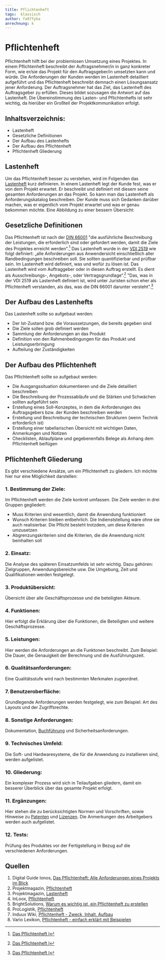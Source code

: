 ```yaml
---
title: Pflichtenheft
tags:  klassisch
author: fa97fyka
anrechnung: k 
---
```


# Pflichtenheft
Pflichtenheft hilft bei der problemlosen Umsetzung eines Projektes. In einem Pflichtenheft beschreibt der Auftragsnehmer/in in ganz konkreter Form, wie er/sie das Projekt für den Auftragsgeber/in umsetzten kann und würde. Die Anforderungen der Kunden werden im Lastenheft detailliert aufgeführt und das Pflichtenheft beschreibt demnach einen Lösungsansatz jener Anforderung. Der Auftragsnehmer hat das Ziel, das Lastenheft des Auftragsgeber zu erfüllen. Dieses bildet sozusagen die Antwort auf das Lastenheft.
Die Übereinstimmung des Lasten- und Pflichtenhefts ist sehr wichtig, da hierüber ein Großteil der Projektkommunikation erfolgt.

## Inhaltsverzeichnis:
   * Lastenheft
   * Gesetzliche Definitionen 
   * Der Aufbau des Lastenhefts
   * Der Aufbau des Pflichtenheft
   * Pflichtenheft Gliederung

## Lastenheft
Um das Pflichtenheft besser zu verstehen, wird im Folgenden das [Lastenheft](Lastenheft.md) kurz definieren.
In einem Lastenheft legt der Kunde fest, was er von dem Projekt erwartet. Er beschreibt und definiert mit diesem seine gesamten Anforderungen an das Projekt. So kann man das Lastenheft als Anforderungskatalog beschreiben. Der Kunde muss sich Gedanken darüber machen, was er eigentlich vom Projekt erwartet und was er genau bekommen möchte.
Eine Abbildung zu einer bessern Übersicht:

## Gesetzliche Definitionen
Das Pflichtenheft ist nach der [DIN 66001](DIN66001.md) "die ausführliche Beschreibung der Leistungen, die erforderlich sind oder gefordert werden, damit die Ziele des Projektes erreicht werden".[^1]
Das Lastenheft wurde in der [VDI 2519](VDI2519.md) wie folgt definiert: „alle Anforderungen aus Anwendersicht einschließlich aller Randbedingungen beschreiben soll. Sie sollten quantifizierbar und prüfbar sein. Im Lastenheft wird definiert, was und wofür zu lösen ist. Das Lastenheft wird vom Auftraggeber oder in diesen Auftrag erstellt. Es dient als Ausschreibungs-, Angebots-, oder Vertragsgrundlage“.[^1] "Das, was in der VDI 2519 als Lastenheft definiert ist, wird unter Juristen schon eher als Pflichtenheft verstanden, als das, was die DIN 66001 darunter versteht".[^1]

## Der Aufbau des Lastenhefts
Das Lastenheft sollte so aufgebaut werden:
* Der Ist-Zustand bzw. die Voraussetzungen, die bereits gegeben sind
* Die Ziele sollen grob definiert werden
* Sammlung der Anforderungen an das Produkt 
* Definition von den Rahmenbedingungen für das Produkt und Leistungserbringung
* Aufteilung der Zuständigkeiten

## Der Aufbau des Pflichtenheft
Das Pflichtenheft sollte so aufgebaut werden:
*	Die Ausgangssituation dokumentieren und die Ziele detailliert beschreiben
*	Die Beschreibung der Prozessabläufe und die Stärken und Schwächen sollten aufgeführt sein
*	Erstellung eines Soll-Konzeptes, in dem die Anforderungen des Auftragsgebers bzw. der Kunden beschreiben werden
*	Erstellung und Beschreibung der technischen Strukturen (wenn Technik erforderlich ist)
*	Erstellung einer tabellarischen Übersicht mit wichtigen Daten, Anmerkungen und Notizen
*	Checklisten, Ablaufplane und gegebenenfalls Belege als Anhang dem Pflichtenheft beifügen

## Pflichtenheft Gliederung
Es gibt verschiedene Ansätze, um ein Pflichtenheft zu gliedern. Ich möchte hier nur eine Möglichkeit darstellen:
### 1. Bestimmung der Ziele:
Im Pflichtenheft werden die Ziele konkret umfassen. Die Ziele werden in drei Gruppen gegliedert:
* Muss Kriterien sind wesentlich, damit die Anwendung funktioniert
* Wunsch Kriterien bleiben entbehrlich. Die Indienststellung wäre ohne sie auch realisierbar. Die Pflicht besteht trotzdem, um diese Kriterien umzusetzen
* Abgrenzungskriterien sind die Kriterien, die die Anwendung nicht beinhalten soll
### 2. Einsatz:
Die Analyse des späteren Einsatzumfelds ist sehr wichtig. Dazu gehören: Zielgruppen, Anwendungsbereiche usw. Die Umgebung, Zeit und Qualifikationen werden festgelegt.
### 3. Produktübersicht:
Übersicht über alle Geschäftsprozesse und die beteiligten Akteure.
### 4. Funktionen:
Hier erfolgt die Erklärung über die Funktionen, die Beteiligten und weitere Geschäftsprozesse.
### 5. Leistungen:
Hier werden die Anforderungen an die Funktonen beschreibt. Zum Beispiel: Die Dauer, die Genauigkeit der Berechnung und die Ausführungszeit.
### 6. Qualitätsanforderungen:
Eine Qualitätsstufe wird nach bestimmten Merkmalen zugeordnet.
### 7. Benutzeroberfläche:
Grundlegende Anforderungen werden festgelegt, wie zum Beispiel: Art des Layouts und der Zugriffsrechte.
### 8. Sonstige Anforderungen:
Dokumentation, [Buchführung](Buchführung.md) und Sicherheitsanforderungen.
### 9. Technisches Umfeld:
Die Soft- und Hardwaresysteme, die für die Anwendung zu installieren sind, werden aufgelistet.
### 10. Gliederung:
Ein komplexer Prozess wird sich in Teilaufgaben gliedern, damit ein besserer Überblick über das gesamte Projekt erfolgt.
### 11. Ergänzungen:
Hier stehen die zu berücksichtigten Normen und Vorschriften, sowie Hinweise zu [Patenten](Patenten.md) und [Lizenzen](Lizenzen.md). Die Anmerkungen des Arbeitgebers werden auch aufgelistet. 
### 12. Tests:
Prüfung des Produktes vor der Fertigstellung in Bezug auf die verschiedenen Anforderungen. 

## Quellen
1. Digital Guide Ionos, [Das Pflichtenheft: Alle Anforderungen eines Projekts im Blick](https://www.ionos.de/digitalguide/websites/web-entwicklung/pflichtenheft/)
2. Projektmagazin, [Pflichtenheft](https://www.projektmagazin.de/glossarterm/pflichtenheft)
3. Projektmagazin, [Lastenheft](https://www.projektmagazin.de/glossarterm/lastenheft)
4. InLoox, [Pflichtenheft](https://www.inloox.de/projektmanagement-glossar/pflichtenheft/)
5. BrightSolutions, [Warum es wichtig ist, ein Pflichtenheft zu erstellen](https://www.brightsolutions.de/blog/warum-es-wichtig-ist-ein-pflichtenheft-zu-erstellen/)
6. ProLogistik, [Pflichtenheft](https://www.prologistik.com/logistik-lexikon/pflichtenheft/)
7. Induux Wiki, [Pflichtenheft - Zweck, Inhalt, Aufbau](https://wiki.induux.de/Pflichtenheft)
8. Vario Lexikon, [Pflichtenheft - einfach erklärt mit Beispielen](https://www.vario-software.de/lexikon/pflichtenheft/)
[^1]: [Das Pflichtenheft I](https://www.anwaltskanzlei-online.de/2008/05/15/das-pflichtenheft-i/)
